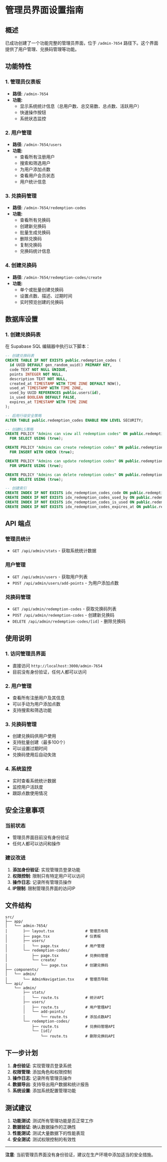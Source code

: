 # 管理员界面设置指南

## 概述

已成功创建了一个功能完整的管理员界面，位于 `/admin-7654` 路径下。这个界面提供了用户管理、兑换码管理等功能。

## 功能特性

### 1. 管理员仪表板
- **路径**: `/admin-7654`
- **功能**:
  - 显示系统统计信息（总用户数、总交易数、总点数、活跃用户）
  - 快速操作按钮
  - 系统状态监控

### 2. 用户管理
- **路径**: `/admin-7654/users`
- **功能**:
  - 查看所有注册用户
  - 搜索和筛选用户
  - 为用户添加点数
  - 查看用户会员状态
  - 用户统计信息

### 3. 兑换码管理
- **路径**: `/admin-7654/redemption-codes`
- **功能**:
  - 查看所有兑换码
  - 创建新兑换码
  - 批量生成兑换码
  - 删除兑换码
  - 复制兑换码
  - 兑换码统计信息

### 4. 创建兑换码
- **路径**: `/admin-7654/redemption-codes/create`
- **功能**:
  - 单个或批量创建兑换码
  - 设置点数、描述、过期时间
  - 实时预览创建的兑换码

## 数据库设置

### 1. 创建兑换码表

在 Supabase SQL 编辑器中执行以下脚本：

```sql
-- 创建兑换码表
CREATE TABLE IF NOT EXISTS public.redemption_codes (
  id UUID DEFAULT gen_random_uuid() PRIMARY KEY,
  code TEXT NOT NULL UNIQUE,
  points INTEGER NOT NULL,
  description TEXT NOT NULL,
  created_at TIMESTAMP WITH TIME ZONE DEFAULT NOW(),
  used_at TIMESTAMP WITH TIME ZONE,
  used_by UUID REFERENCES public.users(id),
  is_used BOOLEAN DEFAULT FALSE,
  expires_at TIMESTAMP WITH TIME ZONE
);

-- 启用行级安全策略
ALTER TABLE public.redemption_codes ENABLE ROW LEVEL SECURITY;

-- 创建RLS策略
CREATE POLICY "Admins can view all redemption codes" ON public.redemption_codes
  FOR SELECT USING (true);

CREATE POLICY "Admins can create redemption codes" ON public.redemption_codes
  FOR INSERT WITH CHECK (true);

CREATE POLICY "Admins can update redemption codes" ON public.redemption_codes
  FOR UPDATE USING (true);

CREATE POLICY "Admins can delete redemption codes" ON public.redemption_codes
  FOR DELETE USING (true);

-- 创建索引
CREATE INDEX IF NOT EXISTS idx_redemption_codes_code ON public.redemption_codes(code);
CREATE INDEX IF NOT EXISTS idx_redemption_codes_used_by ON public.redemption_codes(used_by);
CREATE INDEX IF NOT EXISTS idx_redemption_codes_is_used ON public.redemption_codes(is_used);
CREATE INDEX IF NOT EXISTS idx_redemption_codes_expires_at ON public.redemption_codes(expires_at);
```

## API 端点

### 管理员统计
- `GET /api/admin/stats` - 获取系统统计数据

### 用户管理
- `GET /api/admin/users` - 获取用户列表
- `POST /api/admin/users/add-points` - 为用户添加点数

### 兑换码管理
- `GET /api/admin/redemption-codes` - 获取兑换码列表
- `POST /api/admin/redemption-codes` - 创建新兑换码
- `DELETE /api/admin/redemption-codes/[id]` - 删除兑换码

## 使用说明

### 1. 访问管理员界面
- 直接访问 `http://localhost:3000/admin-7654`
- 目前没有身份验证，任何人都可以访问

### 2. 用户管理
- 查看所有注册用户及其信息
- 可以手动为用户添加点数
- 支持搜索和筛选功能

### 3. 兑换码管理
- 创建兑换码供用户使用
- 支持批量创建（最多100个）
- 可以设置过期时间
- 兑换码使用后自动失效

### 4. 系统监控
- 实时查看系统统计数据
- 监控用户活跃度
- 跟踪点数使用情况

## 安全注意事项

### 当前状态
- 管理员界面目前没有身份验证
- 任何人都可以访问和操作

### 建议改进
1. **添加身份验证**: 实现管理员登录功能
2. **权限控制**: 限制只有特定用户可以访问
3. **操作日志**: 记录所有管理员操作
4. **IP限制**: 限制管理员界面的访问IP

## 文件结构

```
src/
├── app/
│   └── admin-7654/
│       ├── layout.tsx              # 管理员布局
│       ├── page.tsx                # 仪表板
│       ├── users/
│       │   └── page.tsx            # 用户管理
│       └── redemption-codes/
│           ├── page.tsx            # 兑换码管理
│           └── create/
│               └── page.tsx        # 创建兑换码
├── components/
│   └── admin/
│       └── AdminNavigation.tsx     # 管理员导航
└── api/
    └── admin/
        ├── stats/
        │   └── route.ts            # 统计API
        ├── users/
        │   ├── route.ts            # 用户管理API
        │   └── add-points/
        │       └── route.ts        # 添加点数API
        └── redemption-codes/
            ├── route.ts            # 兑换码管理API
            └── [id]/
                └── route.ts        # 删除兑换码API
```

## 下一步计划

1. **身份验证**: 实现管理员登录系统
2. **权限管理**: 添加角色和权限控制
3. **操作日志**: 记录所有管理员操作
4. **数据导出**: 支持导出用户数据和统计报告
5. **系统设置**: 添加系统配置管理功能

## 测试建议

1. **功能测试**: 测试所有管理功能是否正常工作
2. **数据验证**: 确认数据操作的正确性
3. **性能测试**: 测试大量数据下的性能表现
4. **安全测试**: 测试权限控制的有效性

---

**注意**: 当前管理员界面没有身份验证，建议在生产环境中添加适当的安全措施。


